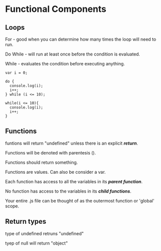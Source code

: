 # Functional Components
  
## Loops
For - good when you can determine how many times the loop will need to run.

Do While - will run at least once before the condition is evaluated.

While - evaluates the condition before executing anything.

```
var i = 0;

do {
  console.log(i);
  i++;
} while (i <= 10);

while(i <= 10){
  console.log(i);
  i++;
}
```
## Functions
  
funtions will return "undefined" unless there is an explicit ***return***.

Functions will be denoted with parentesis (). 

Functions should return something.

Functions are values. Can also be consider a var.

Each function has access to all the variables in its ***parent function***.

No function has access to the variables in its ***child functions***.

Your entire .js file can be thought of as the outermost function or 'global' scope.

## Return types

type of undefined retruns "undefined"

tyep of null will return "object"

